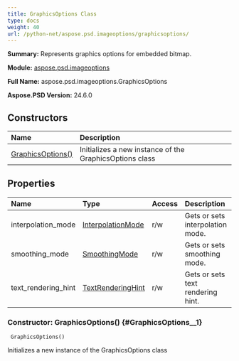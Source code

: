 ```yaml
---
title: GraphicsOptions Class
type: docs
weight: 40
url: /python-net/aspose.psd.imageoptions/graphicsoptions/
---
```


**Summary:** Represents graphics options for embedded bitmap.

**Module:** [aspose.psd.imageoptions](/psd/python-net/aspose.psd.imageoptions/)

**Full Name:** aspose.psd.imageoptions.GraphicsOptions

**Aspose.PSD Version:** 24.6.0

## **Constructors**
| **Name** | **Description** |
| :- | :- |
| [GraphicsOptions()](#GraphicsOptions__1) | Initializes a new instance of the GraphicsOptions class |
## **Properties**
| **Name** | **Type** | **Access** | **Description** |
| :- | :- | :- | :- |
| interpolation_mode | [InterpolationMode](/psd/python-net/aspose.psd/interpolationmode) | r/w | Gets or sets interpolation mode. |
| smoothing_mode | [SmoothingMode](/psd/python-net/aspose.psd/smoothingmode) | r/w | Gets or sets smoothing mode. |
| text_rendering_hint | [TextRenderingHint](/psd/python-net/aspose.psd/textrenderinghint) | r/w | Gets or sets text rendering hint. |


### Constructor: GraphicsOptions() {#GraphicsOptions__1}


```
 GraphicsOptions() 
```

Initializes a new instance of the GraphicsOptions class

